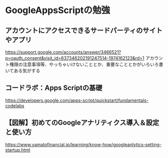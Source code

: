 # GoogleAppsScriptの勉強

## アカウントにアクセスできるサードパーティのサイトやアプリ
https://support.google.com/accounts/answer/3466521?p=oauth_consent&visit_id=637346202191247514-1974162123&rd=1
アカウント権限の注意事項等、やっちゃいけないこととか、重要なこととかがいろいろ書いてある気がする

## コードラボ：Apps Scriptの基礎
https://developers.google.com/apps-script/quickstart/fundamentals-codelabs

## 【図解】初めてのGoogleアナリティクス導入＆設定と使い方
https://www.yamatofinancial.jp/learning/know-how/googleanlytics-setting-startup.html
